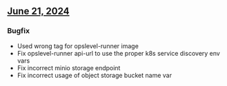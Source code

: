 ## [June 21, 2024](https://github.com/OpsLevel/helm-charts/compare/v2024.6.18...v2024.6.21)
### Bugfix
* Used wrong tag for opslevel-runner image
* Fix opslevel-runner api-url to use the proper k8s service discovery env vars
* Fix incorrect minio storage endpoint
* Fix incorrect usage of object storage bucket name var
